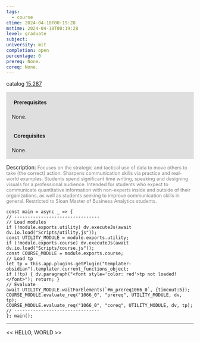 ```yaml
---
tags:
  - course
ctime: 2024-04-18T00:19:28
mstime: 2024-04-18T00:19:28
level: graduate
subject: 
university: mit
completion: open
percentage: 0
prereq: None.
coreq: None.
---
```


catalog [15.287](http://student.mit.edu/catalog/m15a.html#15.287)

<span style="display: block; padding: 15px; background-color: rgb(100, 100, 100, 0.2);"><font id="m_prereq1066_0" style="display: block; font-family: Arial, sans-serif; font-weight: bold; padding: 5px">Prerequisites</font><br><span id="prereq1066_0">None.</span></span>
<span style="display: block; padding: 15px; background-color: rgb(100, 100, 100, 0.2);"><font id="m_coreq1066_0" style="display: block; font-family: Arial, sans-serif; font-weight: bold; padding: 5px">Corequisites</font><br><span id="coreq1066_0">None.</span></span>

<font style="">Description:</font>
<font style="color: grey; font-size: 0.8rem;">Focuses on the strategic and tactical use of data to move others to take (the correct) action. Sharpens communication skills via practice and real-world examples. Students spend significant time writing, speaking and designing visuals for a professional audience. Intended for students who expect to communicate quantitative information with non-experts inside and outside of their organizations, as well as students seeking to improve communication skills in general. Restricted to Sloan Master of Business Analytics students.</font>

```dataviewjs
const main = async _ => {
// --------------------------------
// Load modules
if (!module.exports.utility) dv.executeJs(await dv.io.load("Scripts/utility.js"));
const UTILITY_MODULE = module.exports.utility;
if (!module.exports.course) dv.executeJs(await dv.io.load("Scripts/course.js"));
const COURSE_MODULE = module.exports.course;
// Load tp
let tp = this.app.plugins.getPlugin("templater-obsidian").templater.current_functions_object;
if (!tp) { dv.paragraph("<font style='color: red'>tp not loaded!</font>"); return; }
// Evaluate
await UTILITY_MODULE.waitForElements(`#m_prereq1066_0`, {timeout:5});
COURSE_MODULE.evaluate_req("1066_0", "prereq", UTILITY_MODULE, dv, tp);
COURSE_MODULE.evaluate_req("1066_0", "coreq", UTILITY_MODULE, dv, tp);
// --------------------------------
}; main();
```

---

<< HELLO, WORLD >>
